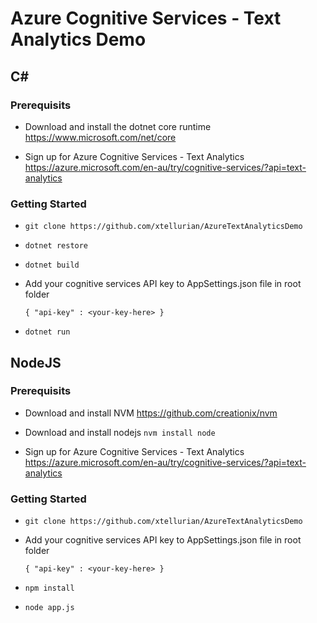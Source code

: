 # Azure Cognitive Services - Text Analytics Demo

## C#

### Prerequisits

* Download and install the dotnet core runtime https://www.microsoft.com/net/core

* Sign up for Azure Cognitive Services - Text Analytics https://azure.microsoft.com/en-au/try/cognitive-services/?api=text-analytics

### Getting Started

* `git clone https://github.com/xtellurian/AzureTextAnalyticsDemo`

* `dotnet restore`

* `dotnet build`

* Add your cognitive services API key to AppSettings.json file in root folder

    `
    {
        "api-key" : <your-key-here>
    }
    `

* `dotnet run`


## NodeJS

### Prerequisits

* Download and install NVM https://github.com/creationix/nvm

* Download and install nodejs `nvm install node`

* Sign up for Azure Cognitive Services - Text Analytics https://azure.microsoft.com/en-au/try/cognitive-services/?api=text-analytics

### Getting Started

* `git clone https://github.com/xtellurian/AzureTextAnalyticsDemo`

* Add your cognitive services API key to AppSettings.json file in root folder

    `
    {
        "api-key" : <your-key-here>
    }
    `

* `npm install`

* `node app.js`


